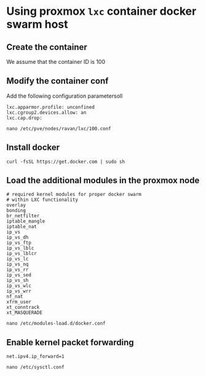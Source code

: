 
# Using proxmox `lxc` container docker swarm host

## Create the container

We assume that the container ID is 100

## Modify the container conf

Add the following configuration parametersoll

```
lxc.apparmor.profile: unconfined
lxc.cgroup2.devices.allow: an
lxc.cap.drop:
```

```
nano /etc/pve/nodes/ravan/lxc/100.conf
```

## Install docker

```
curl -fsSL https://get.docker.com | sudo sh
```

## Load the additional modules in the proxmox node 

```
# required kernel modules for proper docker swarm
# within LXC functionality
overlay
bonding
br_netfilter
iptable_mangle
iptable_nat
ip_vs
ip_vs_dh
ip_vs_ftp
ip_vs_lblc
ip_vs_lblcr
ip_vs_lc
ip_vs_nq
ip_vs_rr
ip_vs_sed
ip_vs_sh
ip_vs_wlc
ip_vs_wrr
nf_nat
xfrm_user
xt_conntrack
xt_MASQUERADE
```
```
nano /etc/modules-load.d/docker.conf
```

## Enable kernel packet forwarding

```
net.ipv4.ip_forward=1
```

```
nano /etc/sysctl.conf
```


 
